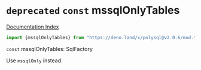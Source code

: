 # `deprecated` `const` mssqlOnlyTables

[Documentation Index](../README.md)

```ts
import {mssqlOnlyTables} from "https://deno.land/x/polysql@v2.0.6/mod.ts"
```

`const` mssqlOnlyTables: SqlFactory

Use `mssqlOnly` instead.

